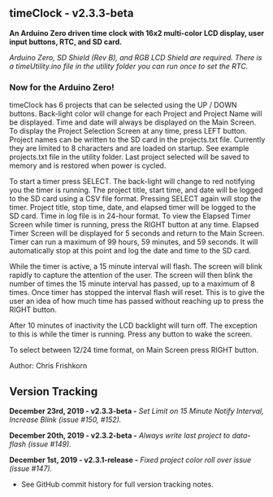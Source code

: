 timeClock - v2.3.3-beta
---
**An Arduino Zero driven time clock with 16x2 multi-color LCD display, user input buttons, RTC, and SD card.**

*Arduino Zero, SD Shield (Rev B), and RGB LCD Shield are required. There is a timeUtility.ino file in the utility folder you can run once to set the RTC.*

### Now for the Arduino Zero!

timeClock has 6 projects that can be selected using the UP / DOWN buttons. Back-light color will change for each Project and Project Name will be displayed. Time and date will always be displayed on the Main Screen. To display the Project Selection Screen at any time, press LEFT button.
Project names can be written to the SD card in the projects.txt file. Currently they are limited to 8 characters and are loaded on startup. See example projects.txt file in the utility folder. Last project selected will be saved to memory and is restored when power is cycled.

To start a timer press SELECT. The back-light will change to red notifying you the timer is running. The project title, start time, and date will be logged to the SD card using a CSV file format. Pressing SELECT again will stop the timer. Project title, stop time, date, and elapsed timer will be logged to the SD card. Time in log file is in 24-hour format.
To view the Elapsed Timer Screen while timer is running, press the RIGHT button at any time. Elapsed Timer Screen will be displayed for 5 seconds and return to the Main Screen. Timer can run a maximum of 99 hours, 59 minutes, and 59 seconds. It will automatically stop at this point and log the date and time to the SD card.

While the timer is active, a 15 minute interval will flash. The screen will blink rapidly to capture the attention of the user. The screen will then blink the number of times the 15 minute interval has passed, up to a maximum of 8 times. Once timer has stopped the interval flash will reset. This is to give the user an idea of how much time has passed without reaching up to press the RIGHT button.

After 10 minutes of inactivity the LCD backlight will turn off. The exception to this is while the timer is running. Press any button to wake the screen.

To select between 12/24 time format, on Main Screen press RIGHT button.

Author: Chris Frishkorn

Version Tracking
---
**December 23rd, 2019  - v2.3.3-beta    -** *Set Limit on 15 Minute Notify Interval, Increase Blink (issue #150, #152).*

**December 20th, 2019  - v2.3.2-beta    -** *Always write last project to data-flash (issue #149).*

**December 1st, 2019   - v2.3.1-release -** *Fixed project color roll over issue (issue #147).*

- See GitHub commit history for full version tracking notes.
